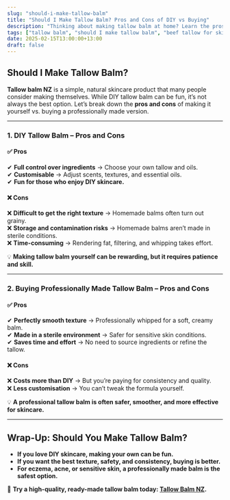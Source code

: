 ```yaml
---
slug: "should-i-make-tallow-balm"
title: "Should I Make Tallow Balm? Pros and Cons of DIY vs Buying"
description: "Thinking about making tallow balm at home? Learn the pros and cons of DIY tallow balm vs buying a professionally made version."
tags: ["tallow balm", "should I make tallow balm", "beef tallow for skin NZ"]
date: 2025-02-15T13:00:00+13:00
draft: false
---
```


## Should I Make Tallow Balm?  

**Tallow balm NZ** is a simple, natural skincare product that many people consider making themselves. While DIY tallow balm can be fun, it’s not always the best option. Let’s break down the **pros and cons** of making it yourself vs. buying a professionally made version.  

---

### **1. DIY Tallow Balm – Pros and Cons**  

#### ✅ **Pros**  
✔ **Full control over ingredients** → Choose your own tallow and oils.  
✔ **Customisable** → Adjust scents, textures, and essential oils.  
✔ **Fun for those who enjoy DIY skincare.**  

#### ❌ **Cons**  
❌ **Difficult to get the right texture** → Homemade balms often turn out grainy.  
❌ **Storage and contamination risks** → Homemade balms aren’t made in sterile conditions.  
❌ **Time-consuming** → Rendering fat, filtering, and whipping takes effort.  

💡 **Making tallow balm yourself can be rewarding, but it requires patience and skill.**  

---

### **2. Buying Professionally Made Tallow Balm – Pros and Cons**  

#### ✅ **Pros**  
✔ **Perfectly smooth texture** → Professionally whipped for a soft, creamy balm.  
✔ **Made in a sterile environment** → Safer for sensitive skin conditions.  
✔ **Saves time and effort** → No need to source ingredients or refine the tallow.  

#### ❌ **Cons**  
❌ **Costs more than DIY** → But you’re paying for consistency and quality.  
❌ **Less customisation** → You can’t tweak the formula yourself.  

💡 **A professional tallow balm is often safer, smoother, and more effective for skincare.**  

---

## **Wrap-Up: Should You Make Tallow Balm?**  

- **If you love DIY skincare, making your own can be fun.**  
- **If you want the best texture, safety, and consistency, buying is better.**  
- **For eczema, acne, or sensitive skin, a professionally made balm is the safest option.**  

🔗 **Try a high-quality, ready-made tallow balm today: [Tallow Balm NZ](https://primalpantry.co.nz/shop/products/tallow-skin/).**
